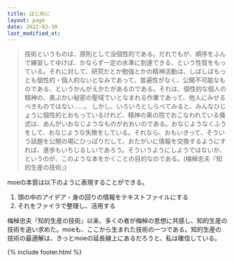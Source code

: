 ```yaml
---
title: はじめに
layout: page
date: 2022-03-30
last_modified_at: 
---
```


>技術というものは、原則として没個性的である。だれでもが、順序をふんで練習してゆけば、かならず一定の水準に到達できる、という性質をもっている。それに対して、研究だとか勉強とかの精神活動は、しばしばもっとも個性的・個人的ないとなみであって、普遍性がなく、公開不可能なものである、というかんがえかたがあるのである。それは、個性的な個人の精神の、奥ぶかい秘密の聖域でいとなまれる作業であって、他人にみせるべきものではない……。
>しかし、いろいろとしらべてみると、みんなひじょうに個性的とおもっているけれど、精神の奥の院でおこなわれている儀式は、あんがいおなじようなものがおおいのである。おなじようなくふうをして、おなじような失敗をしている。それなら、おもいきって、そういう話題を公開の場にひっぱりだして、おたがいに情報を交換するようにすれば、進歩もいちじるしいであろう。そういうようにしようではないか、というのが、このような本をかくことの目的なのである。(梅棹忠夫『知的生産の技術』)

moeの本質は以下のように表現することができる。

1. 頭の中のアイデア・身の回りの情報をテキストファイルにする
1. それをファイラで整理し、活用する

梅棹忠夫『知的生産の技術』以来、多くの者が梅棹の思想に共感し、知的生産の技術を追い求めた。moeも、ここから生まれた技術の一つである。知的生産の技術の最適解は、きっとmoeの延長線上にあるだろうと、私は確信している。

{% include footer.html %}
